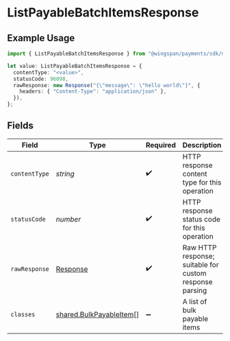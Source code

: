 # ListPayableBatchItemsResponse

## Example Usage

```typescript
import { ListPayableBatchItemsResponse } from "@wingspan/payments/sdk/models/operations";

let value: ListPayableBatchItemsResponse = {
  contentType: "<value>",
  statusCode: 96098,
  rawResponse: new Response("{\"message\": \"hello world\"}", {
    headers: { "Content-Type": "application/json" },
  }),
};
```

## Fields

| Field                                                                     | Type                                                                      | Required                                                                  | Description                                                               |
| ------------------------------------------------------------------------- | ------------------------------------------------------------------------- | ------------------------------------------------------------------------- | ------------------------------------------------------------------------- |
| `contentType`                                                             | *string*                                                                  | :heavy_check_mark:                                                        | HTTP response content type for this operation                             |
| `statusCode`                                                              | *number*                                                                  | :heavy_check_mark:                                                        | HTTP response status code for this operation                              |
| `rawResponse`                                                             | [Response](https://developer.mozilla.org/en-US/docs/Web/API/Response)     | :heavy_check_mark:                                                        | Raw HTTP response; suitable for custom response parsing                   |
| `classes`                                                                 | [shared.BulkPayableItem](../../../sdk/models/shared/bulkpayableitem.md)[] | :heavy_minus_sign:                                                        | A list of bulk payable items                                              |